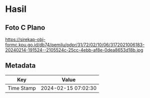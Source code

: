 # Hasil

## Foto C Plano

https://sirekap-obj-formc.kpu.go.id/db74/pemilu/pdpr/31/72/02/10/06/3172021006183-20240214-191524--2105524c-25cc-4ebb-af8e-0dea8653d18b.jpg


## Metadata

| Key        | Value               |
| ---------- | ------------------- |
| Time Stamp | 2024-02-15 07:02:30 |



